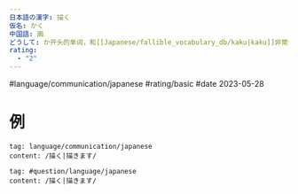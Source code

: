 ```yaml
---
日本語の漢字: 描く
仮名: かく
中国語: 画
どうして: か开头的单词，和[[Japanese/fallible_vocabulary_db/kaku|kaku]]非常像
rating:
  - "2"
---
```


#language/communication/japanese #rating/basic #date 2023-05-28
# 例

```query
tag: language/communication/japanese
content: /描く|描きます/
```

```query
tag: #question/language/japanese 
content: /描く|描きます/
```